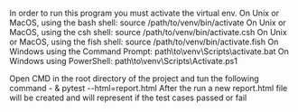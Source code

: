 In order to run this program you must activate the virtual env.
On Unix or MacOS, using the bash shell: source /path/to/venv/bin/activate
On Unix or MacOS, using the csh shell: source /path/to/venv/bin/activate.csh
On Unix or MacOS, using the fish shell: source /path/to/venv/bin/activate.fish
On Windows using the Command Prompt: path\to\venv\Scripts\activate.bat
On Windows using PowerShell: path\to\venv\Scripts\Activate.ps1

Open CMD in the root directory of the project and tun the following command - 
& pytest --html=report.html
After the run a new report.html file will be created and will represent if the test cases passed or fail